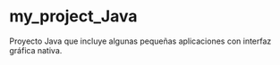 # my_project_Java
Proyecto Java que incluye algunas pequeñas aplicaciones con interfaz gráfica nativa.
